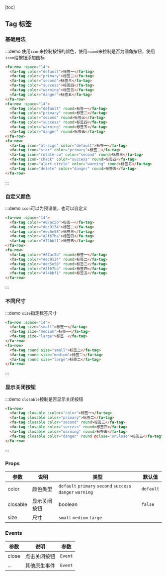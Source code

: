 [toc]

## Tag 标签

### 基础用法

:::demo 使用`icon`来控制按钮的颜色，使用`round`来控制是否为圆角按钮，使用`icon`给按钮添加图标

```html
<fa-row :space="14">
  <fa-tag color="default">标签一</fa-tag>
  <fa-tag color="primary">标签二</fa-tag>
  <fa-tag color="second">标签三</fa-tag>
  <fa-tag color="success">标签四</fa-tag>
  <fa-tag color="warning">标签五</fa-tag>
  <fa-tag color="danger">标签五</fa-tag>
</fa-row>
<fa-row :space="14">
  <fa-tag color="default" round>标签一</fa-tag>
  <fa-tag color="primary" round>标签二</fa-tag>
  <fa-tag color="second" round>标签三</fa-tag>
  <fa-tag color="success" round>标签四</fa-tag>
  <fa-tag color="warning" round>标签五</fa-tag>
  <fa-tag color="danger" round>标签五</fa-tag>
</fa-row>
<fa-row>
  <fa-tag icon="at-sign" color="default">标签一</fa-tag>
  <fa-tag icon="star" color="primary">标签二</fa-tag>
  <fa-tag icon="rotate-cw" color="second" round>标签三</fa-tag>
  <fa-tag icon="check" color="success" round>标签四</fa-tag>
  <fa-tag icon="alert-circle" color="warning" round>标签五</fa-tag>
  <fa-tag icon="delete" color="danger" round>标签五</fa-tag>
</fa-row>
```

:::

### 自定义颜色

:::demo `icon`可以为预设值，也可以自定义

```html
<fa-row :space="14">
  <fa-tag color="#67ac5b">标签一</fa-tag>
  <fa-tag color="#ec9134">标签二</fa-tag>
  <fa-tag color="#ec5e58">标签三</fa-tag>
  <fa-tag color="#2f67ba">标签四</fa-tag>
  <fa-tag color="#74bbf1">标签五</fa-tag>
</fa-row>
<fa-row>
  <fa-tag color="#67ac5b" round>标签一</fa-tag>
  <fa-tag color="#ec9134" round>标签二</fa-tag>
  <fa-tag color="#ec5e58" round>标签三</fa-tag>
  <fa-tag color="#2f67ba" round>标签四</fa-tag>
  <fa-tag color="#74bbf1" round>标签五</fa-tag>
</fa-row>
```

:::

### 不同尺寸

:::demo `size`指定标签尺寸

```html
<fa-row :space="14">
  <fa-tag size="small">标签一</fa-tag>
  <fa-tag size="medium">标签一</fa-tag>
  <fa-tag size="large">标签一</fa-tag>
</fa-row>
<fa-row>
  <fa-tag round size="small">标签二</fa-tag>
  <fa-tag round size="medium">标签二</fa-tag>
  <fa-tag round size="large">标签二</fa-tag>
</fa-row>
```

:::

### 显示关闭按钮

:::demo `closable`控制是否显示关闭按钮

```html
<fa-row>
  <fa-tag closable :color="color">标签一</fa-tag>
  <fa-tag closable color="primary">标签二</fa-tag>
  <fa-tag closable color="second" round>标签三</fa-tag>
  <fa-tag closable color="success" round>标签四</fa-tag>
  <fa-tag closable color="warning" round>标签五</fa-tag>
  <fa-tag closable color="danger" round @close="onClose">标签五</fa-tag>
</fa-row>
```

:::

### Props

| 参数     | 说明         | 类型                                                      | 默认值    |
| -------- | ------------ | --------------------------------------------------------- | --------- |
| color    | 颜色类型     | `default` `primary` `second` `success` `danger` `warning` | `default` |
| closable | 显示关闭按钮 | boolean                                                   | `false`   |
| size     | 尺寸         | `small` `medium` `large`                                  |

### Events

| 参数  | 说明         | 参数    |
| ----- | ------------ | ------- |
| close | 点击关闭按钮 | `Event` |
| ...   | 其他原生事件 | `Event` |
